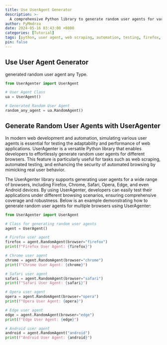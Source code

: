 ```yaml
---
title: Use UserAgent Generator
description: >-
  A comprehensive Python library to generate random user agents for various browsers, including Firefox, Chrome, Safari, Opera, Edge, and Android.
author: PyMmdrza
date: 2024-05-16 03:43:00 +0800
categories: [Tutorial]
tags: [python, user agent, web scraping, automation, testing, firefox, chrome, safari, opera, edge]
pin: false
---
```


## Use User Agent Generator

generated random user agent any Type.

```python
from UserAgenter import UserAgent

# User Agent Class
ua = UserAgent()

# Generated Random User Agent 
random_any_agent = ua.RandomAgent()
```

## Generate Random User Agents with UserAgenter

In modern web development and automation, simulating various user agents is essential for testing the adaptability and performance of web applications. UserAgenter is a versatile Python library that enables developers to effortlessly generate random user agents for different browsers. This feature is particularly useful for tasks such as web scraping, automated testing, and enhancing the security of automated browsing by mimicking real user behavior.

The UserAgenter library supports generating user agents for a wide range of browsers, including Firefox, Chrome, Safari, Opera, Edge, and even Android devices. By using UserAgenter, developers can easily test their applications under different browsing scenarios, ensuring comprehensive coverage and robustness. Below is an example demonstrating how to generate random user agents for multiple browsers using UserAgenter:

```python
from UserAgenter import UserAgent

# Class for generating random user agents
agent = UserAgent()

# Firefox user agent
firefox = agent.RandomAgent(browser="firefox")
print(f"Firefox User Agent: {firefox}")

# Chrome user agent
chrome = agent.RandomAgent(browser="chrome")
print(f"Chrome User Agent: {chrome}")

# Safari user agent
safari = agent.RandomAgent(browser="safari")
print(f"Safari User Agent: {safari}")

# Opera user agent
opera = agent.RandomAgent(browser="opera")
print(f"Opera User Agent: {opera}")

# Edge user agent
edge = agent.RandomAgent(browser="edge")
print(f"Edge User Agent: {edge}")

# Android user agent
android = agent.RandomAgent("android")
print(f"Android User Agent: {android}")

```

[use-useragent]: https://github.com/useragenter/use-useragent-generator
